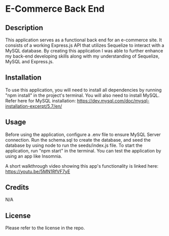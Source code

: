 # E-Commerce Back End

## Description
This application serves as a functional back end for an e-commerce site. It consists of a working Express.js API that utilizes Sequelize to interact with a MySQL database. By creating this application I was able to further enhance my back-end developing skills along with my understanding of Sequelize, MySQL and Express.js. 

## Installation
To use this application, you will need to install all dependencies by running "npm install" in the project's terminal. You will also need to install MySQL. Refer here for MySQL installation: https://dev.mysql.com/doc/mysql-installation-excerpt/5.7/en/

## Usage 
Before using the application, configure a .env file to ensure MySQL Server connection. Run the schema.sql to create the database, and seed the database by using node to run the seeds/index.js file. To start the application, run "npm start" in the terminal. You can test the application by using an app like Insomnia. 

A short walkthrough video showing this app's functionality is linked here: https://youtu.be/5MN1RfVF7yE

## Credits
N/A

## License
Please refer to the license in the repo.